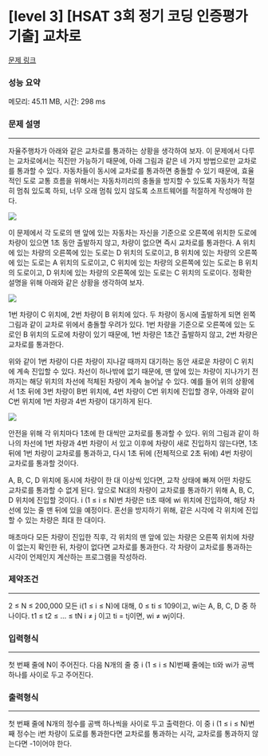 # [level 3] [HSAT 3회 정기 코딩 인증평가 기출] 교차로

[문제 링크](https://softeer.ai/practice/info.do?idx=1&eid=803&sw_prbl_sbms_sn=187648)

### 성능 요약
메모리: 45.11 MB, 시간: 298 ms

### 문제 설명

-----

자율주행차가 아래와 같은 교차로를 통과하는 상황을 생각하여 보자. 이 문제에서 다루는 교차로에서는 직진만 가능하기 때문에, 아래 그림과 같은 네 가지 방법으로만 교차로를 통과할 수 있다. 자동차들이 동시에 교차로를 통과하면 충돌할 수 있기 때문에, 효율적인 도로 교통 흐름을 위해서는 자동차끼리의 충돌을 방지할 수 있도록 자동차가 적절히 멈춰 있도록 하되, 너무 오래 멈춰 있지 않도록 소프트웨어를 적절하게 작성해야 한다.

![](https://softeer.ai/upload/2021/12/20211217_171734387_17887.png)

이 문제에서 각 도로의 맨 앞에 있는 자동차는 자신을 기준으로 오른쪽에 위치한 도로에 차량이 있으면 1초 동안 출발하지 않고, 차량이 없으면 즉시 교차로를 통과한다. A 위치에 있는 차량의 오른쪽에 있는 도로는 D 위치의 도로이고, B 위치에 있는 차량의 오른쪽에 있는 도로는 A 위치의 도로이고, C 위치에 있는 차량의 오른쪽에 있는 도로는 B 위치의 도로이고, D 위치에 있는 차량의 오른쪽에 있는 도로는 C 위치의 도로이다. 정확한 설명을 위해 아래와 같은 상황을 생각하여 보자.

![](https://softeer.ai/upload/2021/12/20211217_171745544_24743.png)

1번 차량이 C 위치에, 2번 차량이 B 위치에 있다. 두 차량이 동시에 출발하게 되면 왼쪽 그림과 같이 교차로 위에서 충돌할 우려가 있다. 1번 차량을 기준으로 오른쪽에 있는 도로인 B 위치의 도로에 차량이 있기 때문에, 1번 차량은 1초간 출발하지 않고, 2번 차량은 교차로를 통과한다.

위와 같이 1번 차량이 다른 차량이 지나갈 때까지 대기하는 동안 새로운 차량이 C 위치에 계속 진입할 수 있다. 차선이 하나밖에 없기 때문에, 맨 앞에 있는 차량이 지나가기 전까지는 해당 위치의 차선에 적체된 차량이 계속 늘어날 수 있다. 예를 들어 위의 상황에서 1초 뒤에 3번 차량이 B번 위치에, 4번 차량이 C번 위치에 진입할 경우, 아래와 같이 C번 위치에 1번 차량과 4번 차량이 대기하게 된다. 

![](https://softeer.ai/upload/2021/12/20211217_171805234_01899.png)

안전을 위해 각 위치마다 1초에 한 대씩만 교차로를 통과할 수 있다. 위의 그림과 같이 하나의 차선에 1번 차량과 4번 차량이 서 있고 이후에 차량이 새로 진입하지 않는다면, 1초 뒤에 1번 차량이 교차로를 통과하고, 다시 1초 뒤에 (전체적으로 2초 뒤에) 4번 차량이 교차로를 통과할 것이다.

A, B, C, D 위치에 동시에 차량이 한 대 이상씩 있다면, 교착 상태에 빠져 어떤 차량도 교차로를 통과할 수 없게 된다. 앞으로 N대의 차량이 교차로를 통과하기 위해 A, B, C, D 위치에 진입할 것이다. i (1 ≤ i ≤ N)번 차량은 ti초 때에 wi 위치에 진입하여, 해당 차선에 있는 줄 맨 뒤에 있을 예정이다. 혼선을 방지하기 위해, 같은 시각에 각 위치에 진입할 수 있는 차량은 최대 한 대이다.

매초마다 모든 차량이 진입한 직후, 각 위치의 맨 앞에 있는 차량은 오른쪽 위치에 차량이 없는지 확인한 뒤, 차량이 없다면 교차로를 통과한다. 각 차량이 교차로를 통과하는 시각이 언제인지 계산하는 프로그램을 작성하라.

### 제약조건

-----

2 ≤ N ≤ 200,000
모든 i(1 ≤ i ≤ N)에 대해, 0 ≤ ti ≤ 109이고, wi는 A, B, C, D 중 하나이다.
t1 ≤ t2 ≤ ... ≤ tN 
i ≠ j 이고 ti = tj이면, wi ≠ wj이다.

### 입력형식
-----
첫 번째 줄에 N이 주어진다. 다음 N개의 줄 중 i (1 ≤ i ≤ N)번째 줄에는 ti와 wi가 공백 하나를 사이로 두고 주어진다.

### 출력형식
-----
첫 번째 줄에 N개의 정수를 공백 하나씩을 사이로 두고 출력한다. 이 중 i (1 ≤ i ≤ N)번째 정수는 i번 차량이 도로를 통과한다면 교차로를 통과하는 시각, 교차로를 통과하지 않는다면 -1이어야 한다.
